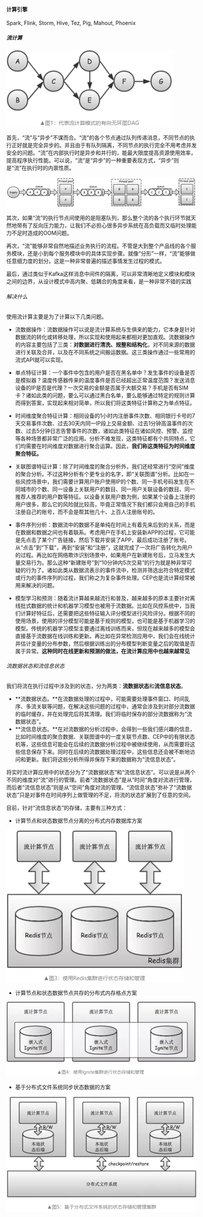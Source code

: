 #### 计算引擎

Spark, Flink, Storm, Hive, Tez, Pig, Mahout, Phoenix

##### 流计算

![](../picture/2/193.png)

首先，“流”与“异步”不谋而合。“流”的各个节点通过队列传递消息，不同节点的执行正好就是完全异步的。并且由于有队列隔离，不同节点的执行完全不用考虑并发安全的问题。“流”在内部执行时是异步和并行的，能最大限度提高资源使用效率，提高程序执行性能。可以说，“流”是“异步”的一种重要表现方式，“异步”则是“流”在执行时的内禀性质。

![](../picture/2/194.png)

其次，如果“流”的执行节点间使用的是阻塞队列，那么整个流的各个执行环节就天然地带有了反向压力能力，让我们不必担心很多异步系统在高负载而又临时处理能力不足时造成的OOM问题。

再次，“流”能够非常自然地描述业务执行的流程。不管是大到整个产品线的各个服务模块，还是小到每个服务模块中的具体实现步骤。就像“分形”一样，“流”能够做任意细力度的划分。这是一种非常普遍的描述事情发生过程的模式。

最后，通过类似于Kafka这样消息中间件的隔离，可以非常清晰地定义模块和模块之间的边界，从设计模式中高内聚、低耦合的角度来看，是一种非常不错的实践

###### 解决什么

使用流计算主要是为了计算以下几类问题。

- 流数据操作：流数据操作可以说是流计算系统与生俱来的能力，它本身是针对数据流的转化或转移处理，所以实现和使用起来都相对更加直观。流数据操作的内容主要包括了三类：**对数据进行清洗、规整和结构化**，对不同来源的数据进行关联及合并，以及在不同系统之间搬运数据。这三类操作通过一些常用的流式API就可以实现。
- 单点特征计算：一个事件中包含的用户是否在黑名单中？发生事件的设备是否是模拟器？温度传感器传来的温度事件是否已经超出正常温度范围？发送消息设备的IP是否是代理？一次交易的金额是否属于大额交易？手机是否有SIM卡？诸如此类的问题，要么可以通过黑白名单，要么能够通过特定的规则计算而得到答案，实现起来相对简单，所以我们将这类特征计算称之为单点特征。

- 时间维度聚合特征计算：相同设备的1小时内注册事件次数、相同银行卡号的7天交易事件次数、过去30天内同一IP段上交易金额、过去1分钟高温事件的次数、过去5分钟日志告警事件的次数，诸如此类特征在诸如风控、预警、监控等各种场景都非常广泛的应用。分析不难发现，这类特征都有个共同特点，它们均需要在时间维度对数据进行聚合运算。因此，**我们称这类特征为时间维度聚合特征。**

- 关联图谱特征计算：除了时间维度的聚合分析外，我们还经常进行“空间”维度的聚合分析。不过这种分析有个更专业的名字，即“关联图谱”分析。比如在一些风控场景中，我们需要计算用户账户使用IP的个数、同一手机号码发生在不同城市的个数、同一设备上关联用户的数目、同一用户关联设备的数目、同一推荐人推荐的用户数等特征。以设备关联用户数为例，如果某个设备上注册的用户很多，那么它的风险就比较高，毕竟正常情况下我们都只会用自己的手机注册自己的账号，而不会是帮其他几十、上百人注册账号的。

- 事件序列分析：数据流中的数据不是单纯在时间上有着先来后到的关系，而是在数据和数据之间也有着联系。考虑用户在手机上安装新APP的过程，它可能是先点击了某个广告链接，然后下载并安装了APP，最后成功注册了账号。从“点击”到“下载”，再到“安装”和“注册”，这就完成了一次将广告转化为用户的过程。再比如在网络欺诈识别场景中，如果用户在新建账号后，立马发生大量交易行为。那么这种“新建账号”到“10分钟内5次交易”的行为就是种非常可疑的行为了。诸如此类从数据流表示的事件流中，检测并筛选出符合特定模式或行为的事件序列的过程，我们称之为复杂事件处理。CEP也是流计算经常被用来解决的问题。

- 模型学习和预测：随着流计算越来越流行和普及，越来越多的原本主要针对离线批式数据的统计和机器学习模型也被用于流数据。比如在风控系统中，当我们计算好特征后，还需要把这些特征输入评分模型进行风险评分。根据不同的使用场景，使用的评分模型可能是基于规则的模型，也可能是基于机器学习的模型。传统的机器学习模型主要通过离线训练而来，但现在越来越多的模型会直接基于流数据在线训练和更新。再比如在异常检测应用中，我们会在线统计并估计变量的分布参数，然后根据训练出的分布模型判断变量之后的取值是否属于异常。**这种同时在线更新和预测的做法，在流计算应用中也越来越常见**

###### 流数据状态和流信息状态

我们将流在执行过程中涉及到的状态，分为两类：**流数据状态**和**流信息状态**。

- **流数据状态。**在流数据处理的过程中，可能需要处理事件窗口、时间乱序、多流关联等问题，在解决这些问题的过程中，通常会涉及到对部分流数据的临时缓存，并在处理完后将其清理。我们将临时保存的部分流数据称为“流数据状态”。
- **流信息状态。**在对流数据的分析过程中，会得到一些我们感兴趣的信息，比如时间维度的聚合数据、关联图谱中的一度关联节点数、CEP中的有限状态机等，这些信息可能会在后续的流数据分析过程中被继续使用，从而需要将这些信息保存下来。同时在后续的流数据处理过程中，这些信息还会被不断地访问和更新。我们将这些分析所得并保存下来的数据称为“流信息状态”。

将实时流计算应用中的状态分为了“流数据状态”和“流信息状态”。可以说是从两个不同的维度对“流”进行的管理。前者“流数据状态”是从“时间”角度对流进行管理，而后者“流信息状态”则是从“空间”角度对流的管理。“流信息状态”弥补了“流数据状态”只是对事件在时间序列上做管理的不足，将流的状态扩展到了任意的空间。

目前，针对“流信息状态”的存储，主要有三种方式：

- 计算节点和状态数据节点分离的分布式内存数据库方案

![](../picture/2/195.png)

- 计算节点和状态数据节点共存的分布式内存格点方案

![](../picture/2/196.png)

- 基于分布式文件系统同步状态数据的方案

![](../picture/2/197.png)

